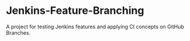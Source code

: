 # Jenkins-Feature-Branching
A project for testing Jenkins features and applying CI concepts on GitHub Branches.
